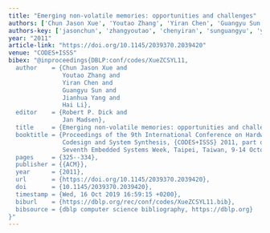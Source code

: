 ```yaml
---
title: "Emerging non-volatile memories: opportunities and challenges"
authors: ['Chun Jason Xue', 'Youtao Zhang', 'Yiran Chen', 'Guangyu Sun 0003', 'Jianhua Yang', 'Hai Li 0001']
authors-key: ['jasonchun', 'zhangyoutao', 'chenyiran', 'sunguangyu', 'yangjianhua', 'lihai']
year: "2011"
article-link: "https://doi.org/10.1145/2039370.2039420"
venue: "CODES+ISSS"
bibex: "@inproceedings{DBLP:conf/codes/XueZCSYL11,
  author    = {Chun Jason Xue and
               Youtao Zhang and
               Yiran Chen and
               Guangyu Sun and
               Jianhua Yang and
               Hai Li},
  editor    = {Robert P. Dick and
               Jan Madsen},
  title     = {Emerging non-volatile memories: opportunities and challenges},
  booktitle = {Proceedings of the 9th International Conference on Hardware/Software
               Codesign and System Synthesis, {CODES+ISSS} 2011, part of ESWeek '11
               Seventh Embedded Systems Week, Taipei, Taiwan, 9-14 October, 2011},
  pages     = {325--334},
  publisher = {{ACM}},
  year      = {2011},
  url       = {https://doi.org/10.1145/2039370.2039420},
  doi       = {10.1145/2039370.2039420},
  timestamp = {Wed, 16 Oct 2019 16:59:15 +0200},
  biburl    = {https://dblp.org/rec/conf/codes/XueZCSYL11.bib},
  bibsource = {dblp computer science bibliography, https://dblp.org}
}"
---
```


